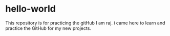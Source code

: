 # hello-world
This repository is for practicing the gitHub
I am raj. i came here to learn and practice the GitHub for my new projects.
